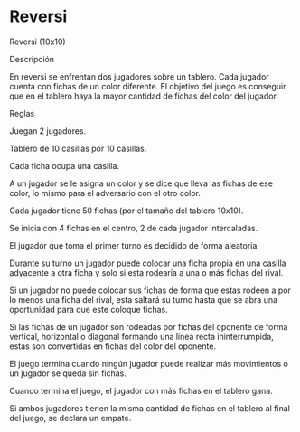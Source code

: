 # Reversi

Reversi (10x10) 

Descripción 

En reversi se enfrentan dos jugadores sobre un tablero. Cada jugador cuenta con fichas de un color diferente. El objetivo del juego es conseguir que en el tablero haya la mayor cantidad de fichas del color del jugador. 

 

Reglas 

Juegan 2 jugadores. 

Tablero de 10 casillas por 10 casillas. 

Cada ficha ocupa una casilla. 

A un jugador se le asigna un color y se dice que lleva las fichas de ese color, lo mismo para el adversario con el otro color. 

Cada jugador tiene 50 fichas (por el tamaño del tablero 10x10). 

Se inicia con 4 fichas en el centro, 2 de cada jugador intercaladas. 

El jugador que toma el primer turno es decidido de forma aleatoria. 

Durante su turno un jugador puede colocar una ficha propia en una casilla adyacente a otra ficha y solo si esta rodearía a una o más fichas del rival. 

Si un jugador no puede colocar sus fichas de forma que estas rodeen a por lo menos una ficha del rival, esta saltará su turno hasta que se abra una oportunidad para que este coloque fichas. 

Si las fichas de un jugador son rodeadas por fichas del oponente de forma vertical, horizontal o diagonal formando una línea recta ininterrumpida, estas son convertidas en fichas del color del oponente. 

El juego termina cuando ningún jugador puede realizar más movimientos o un jugador se queda sin fichas. 

Cuando termina el juego, el jugador con más fichas en el tablero gana. 

Si ambos jugadores tienen la misma cantidad de fichas en el tablero al final del juego, se declara un empate. 
